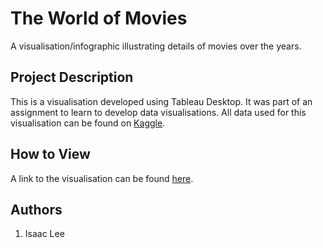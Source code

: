 # The World of Movies
A visualisation/infographic illustrating details of movies over the years.

## Project Description
This is a visualisation developed using Tableau Desktop. It was part of an assignment to learn to develop data visualisations. All data used for this visualisation can be found on [Kaggle](https://www.kaggle.com/datasets).

## How to View
A link to the visualisation can be found [here](https://public.tableau.com/views/FIT3179DataVisualisation1_16621109310030/MoviesDashboard?:language=en-US&:display_count=n&:origin=viz_share_link).

## Authors
1. Isaac Lee

